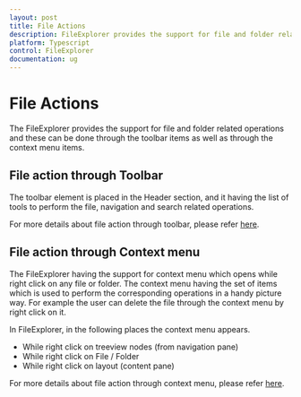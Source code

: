 ```yaml
---
layout: post
title: File Actions
description: FileExplorer provides the support for file and folder related operations.
platform: Typescript
control: FileExplorer
documentation: ug
---
```


# File Actions

The FileExplorer provides the support for file and folder related operations and these can be done through the toolbar items as well as through the context menu items.

## File action through Toolbar

The toolbar element is placed in the Header section, and it having the list of tools to perform the file, navigation and search related operations.

For more details about file action through toolbar, please refer [here](https://help.syncfusion.com/js/fileexplorer/toolbar).

## File action through Context menu

The FileExplorer having the support for context menu which opens while right click on any file or folder. The context menu having the set of items which is used to perform the corresponding operations in a handy picture way. For example the user can delete the file through the context menu by right click on it.

In FileExplorer, in the following places the context menu appears. 

* While right click on treeview nodes (from navigation pane)
* While right click on File / Folder
* While right click on layout (content pane)

For more details about file action through context menu, please refer [here](https://help.syncfusion.com/js/fileexplorer/context-menu).

